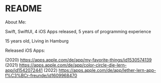 # README


About Me:

Swift, SwiftUI, 4 iOS Apps released, 5 years of programming experience

15 years old, Living in Hamburg


Released iOS Apps:

(2020) https://apps.apple.com/de/app/my-favorite-things/id1530574139
(2021) https://apps.apple.com/de/app/color-circle-die-lern-app/id1542072441
(2022) https://apps.apple.com/de/app/lether-lern-app-f%C3%BCr-freunde/id1609968470
